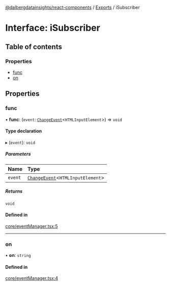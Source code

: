 [@dalbergdatainsights/react-components](../README.md) / [Exports](../modules.md) / iSubscriber

# Interface: iSubscriber

## Table of contents

### Properties

- [func](iSubscriber.md#func)
- [on](iSubscriber.md#on)

## Properties

### func

• **func**: (`event`: [`ChangeEvent`](internal_.ChangeEvent.md)<`HTMLInputElement`\>) => `void`

#### Type declaration

▸ (`event`): `void`

##### Parameters

| Name | Type |
| :------ | :------ |
| `event` | [`ChangeEvent`](internal_.ChangeEvent.md)<`HTMLInputElement`\> |

##### Returns

`void`

#### Defined in

[core/eventManager.tsx:5](https://github.com/DalbergDataInsights/react-components/blob/2626a4c/core/eventManager.tsx#L5)

___

### on

• **on**: `string`

#### Defined in

[core/eventManager.tsx:4](https://github.com/DalbergDataInsights/react-components/blob/2626a4c/core/eventManager.tsx#L4)
